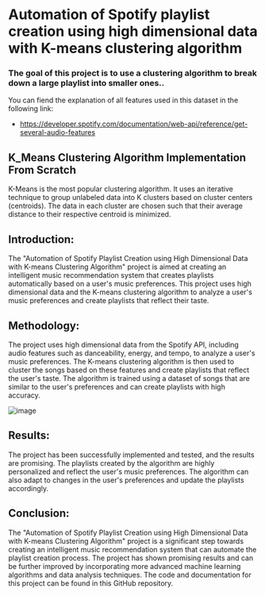 # Automation of Spotify playlist creation using high dimensional data with K-means clustering algorithm

### The goal of this project is to use a clustering algorithm to break down a large playlist into smaller ones..

You can fiend the explanation of all features used in this dataset in the following link: 
- https://developer.spotify.com/documentation/web-api/reference/get-several-audio-features

## K_Means Clustering Algorithm Implementation From Scratch


K-Means is the most popular clustering algorithm. It uses an iterative technique to group unlabeled data into K clusters based on cluster centers (centroids). The data in each cluster are chosen such that their average distance to their respective centroid is minimized.

## Introduction:

The "Automation of Spotify Playlist Creation using High Dimensional Data with K-means Clustering Algorithm" project is aimed at creating an intelligent music recommendation system that creates playlists automatically based on a user's music preferences. This project uses high dimensional data and the K-means clustering algorithm to analyze a user's music preferences and create playlists that reflect their taste.


## Methodology:

The project uses high dimensional data from the Spotify API, including audio features such as danceability, energy, and tempo, to analyze a user's music preferences. The K-means clustering algorithm is then used to cluster the songs based on these features and create playlists that reflect the user's taste. The algorithm is trained using a dataset of songs that are similar to the user's preferences and can create playlists with high accuracy.

![image](https://github.com/PurnaChandar26/Automation-of-Spotify-playlist-creation-K_Means/assets/97793147/1ffb1faa-6885-4a44-a83a-69e4677738c7)

## Results:

The project has been successfully implemented and tested, and the results are promising. The playlists created by the algorithm are highly personalized and reflect the user's music preferences. The algorithm can also adapt to changes in the user's preferences and update the playlists accordingly.

## Conclusion:

The "Automation of Spotify Playlist Creation using High Dimensional Data with K-means Clustering Algorithm" project is a significant step towards creating an intelligent music recommendation system that can automate the playlist creation process. The project has shown promising results and can be further improved by incorporating more advanced machine learning algorithms and data analysis techniques. The code and documentation for this project can be found in this GitHub repository.

